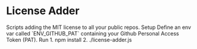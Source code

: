 <h1>License Adder</h1>
Scripts adding the MIT license to all your public repos.


</h2> Setup</h2>
Define an env var called `ENV_GITHUB_PAT` containing your Github Personal Access Token (PAT).

</h2>Run</h2>
1. npm install
2. ./license-adder.js
